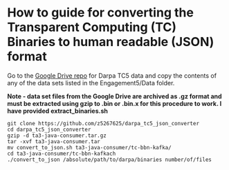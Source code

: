 # How to guide for converting the Transparent Computing (TC) Binaries to human readable (JSON) format


Go to the [Google Drive repo](https://drive.google.com/drive/folders/1okt4AYElyBohW4XiOBqmsvjwXsnUjLVf) for Darpa TC5 data and copy the contents of any of the data sets listed in the Engagement5/Data folder.

**Note - data set files from the Google Drive are archived as .gz format and must be extracted using gzip to .bin or .bin.x for this procedure to work. I have provided extract_binaries.sh**


```
git clone https://github.com/z5267625/darpa_tc5_json_converter
cd darpa_tc5_json_converter
gzip -d ta3-java-consumer.tar.gz
tar -xvf ta3-java-consumer.tar
mv convert_to_json.sh ta3-java-consumer/tc-bbn-kafka/
cd ta3-java-consumer/tc-bbn-kafkach
./convert_to_json /absolute/path/to/darpa/binaries number/of/files
```

